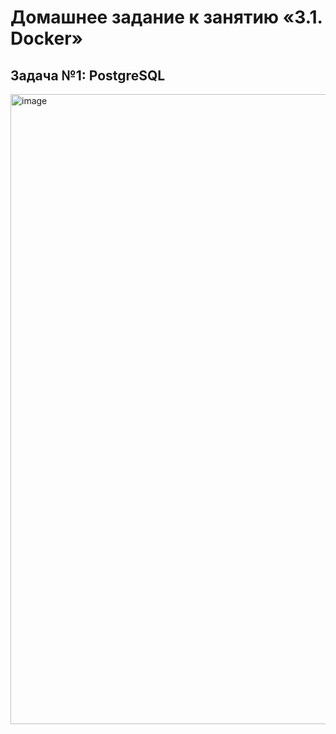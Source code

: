 # Домашнее задание к занятию «3.1. Docker»
## Задача №1: PostgreSQL
<img width="1846" height="1008" alt="image" src="https://github.com/user-attachments/assets/55e1fdbe-61cf-4764-9aee-182ce35dfb0e" />
